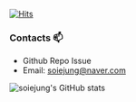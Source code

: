 [![Hits](https://hits.seeyoufarm.com/api/count/incr/badge.svg?url=https%3A%2F%2Fgithub.com%2Fsoiejung&count_bg=%239E9E9E&title_bg=%23454545&icon=&icon_color=%23E7E7E7&title=Visitors&edge_flat=false)](https://hits.seeyoufarm.com)

### Contacts 📫

* Github Repo Issue
* Email: soiejung@naver.com

![soiejung's GitHub stats](https://github-readme-stats.vercel.app/api?username=soiejung&hide=contribs,prs&show_icons=true&theme=graywhite)


